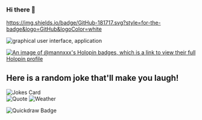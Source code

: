 ### Hi there 👋
https://img.shields.io/badge/GitHub-181717.svg?style=for-the-badge&logo=GitHub&logoColor=white


<!--
**Mannxxx/Mannxxx** is a ✨ _special_ ✨ repository because its `README.md` (this file) appears on your GitHub profile.

Here are some ideas to get you started:

- 🔭 I’m currently working on ...
- 🌱 I’m currently learning ...
- 👯 I’m looking to collaborate on ...
- 🤔 I’m looking for help with ...
- 💬 Ask me about ...
- 📫 How to reach me: ...
- 😄 Pronouns: ...
- ⚡ Fun fact: ...
-->
![graphical user interface, application](https://media.licdn.com/dms/image/C4D22AQEuq3GDWDdRcQ/feedshare-shrink_800/0/1665757854013?e=1687392000&v=beta&t=68RVvh3E5YrcA4X7ReZO3O0RoY1vl-FTK4WLYYJTd5E)

[![An image of @mannxxx's Holopin badges, which is a link to view their full Holopin profile](https://holopin.me/mannxxx)](https://holopin.io/@mannxxx)
## Here is a random joke that'll make you laugh!
![Jokes Card](https://readme-jokes.vercel.app/api)        
![Quote](https://quotes-github-readme.vercel.app/api?type=quote)
![Weather](https://img.shields.io/badge/Weather-Delhi-blue?style=flat&logo=appveyor)

<!-- ![Chuck Norris Joke](https://api.chucknorris.io/jokes/random) -->
<!-- ![Trivia](https://opentdb.com/api.php?amount=1&category=9&difficulty=easy&type=multiple) -->

![Quickdraw Badge](https://img.shields.io/badge/Quickdraw-Contributor-orange?logo=google&logoColor=white)




